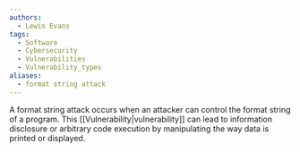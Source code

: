 ```yaml
---
authors:
  - Lewis Evans
tags:
  - Software
  - Cybersecurity
  - Vulnerabilities
  - Vulnerability_types
aliases:
  - format string attack
---
```

A format string attack occurs when an attacker can control the format string of a program. This [[Vulnerability|vulnerability]] can lead to information disclosure or arbitrary code execution by manipulating the way data is printed or displayed.